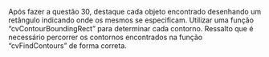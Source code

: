 Após fazer a questão 30, destaque cada objeto encontrado desenhando um retângulo indicando onde os mesmos se especificam. Utilizar uma função “cvContourBoundingRect” para determinar cada contorno. Ressalto que é necessário percorrer os contornos encontrados na função “cvFindContours” de forma correta.
